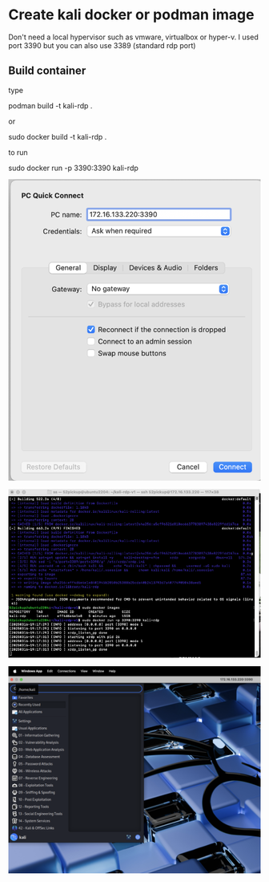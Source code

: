 # Create kali docker or podman image

Don't need a local hypervisor such as vmware, virtualbox or hyper-v.  I used port 3390 but you can also use 3389 (standard rdp port)

## Build container

type 

podman build -t kali-rdp .

or 

sudo docker build -t kali-rdp .

to run

sudo docker run -p 3390:3390 kali-rdp

![RDP Login](./image/rdp-login.png)

![RDP Client](./image/rdp-client.png)

![RDP Sample Desktop](./image/kali-docker-podman-rdp.png)
